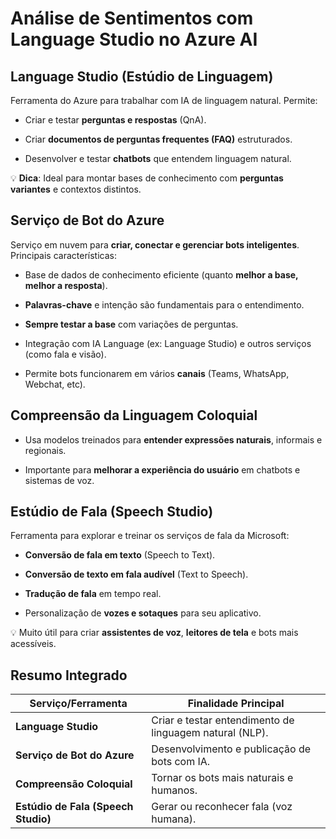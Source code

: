 # **Análise de Sentimentos com Language Studio no Azure AI**

## **Language Studio (Estúdio de Linguagem)**

Ferramenta do Azure para trabalhar com IA de linguagem natural. Permite:

- Criar e testar **perguntas e respostas** (QnA).
    
- Criar **documentos de perguntas frequentes (FAQ)** estruturados.
    
- Desenvolver e testar **chatbots** que entendem linguagem natural.
    

💡 **Dica**: Ideal para montar bases de conhecimento com **perguntas variantes** e contextos distintos.


## **Serviço de Bot do Azure**

Serviço em nuvem para **criar, conectar e gerenciar bots inteligentes**.  
Principais características:

- Base de dados de conhecimento eficiente (quanto **melhor a base, melhor a resposta**).
    
- **Palavras-chave** e intenção são fundamentais para o entendimento.
    
- **Sempre testar a base** com variações de perguntas.
    
- Integração com IA Language (ex: Language Studio) e outros serviços (como fala e visão).
    
- Permite bots funcionarem em vários **canais** (Teams, WhatsApp, Webchat, etc).
    

## **Compreensão da Linguagem Coloquial**

- Usa modelos treinados para **entender expressões naturais**, informais e regionais.
    
- Importante para **melhorar a experiência do usuário** em chatbots e sistemas de voz.
    


## **Estúdio de Fala (Speech Studio)**

Ferramenta para explorar e treinar os serviços de fala da Microsoft:

- **Conversão de fala em texto** (Speech to Text).
    
- **Conversão de texto em fala audível** (Text to Speech).
    
- **Tradução de fala** em tempo real.
    
- Personalização de **vozes e sotaques** para seu aplicativo.
    

💡 Muito útil para criar **assistentes de voz**, **leitores de tela** e bots mais acessíveis.


##  **Resumo Integrado**

|Serviço/Ferramenta|Finalidade Principal|
|---|---|
|**Language Studio**|Criar e testar entendimento de linguagem natural (NLP).|
|**Serviço de Bot do Azure**|Desenvolvimento e publicação de bots com IA.|
|**Compreensão Coloquial**|Tornar os bots mais naturais e humanos.|
|**Estúdio de Fala (Speech Studio)**|Gerar ou reconhecer fala (voz humana).|